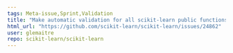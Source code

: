 ```yaml
---
tags: Meta-issue,Sprint,Validation
title: "Make automatic validation for all scikit-learn public functions"
html_url: "https://github.com/scikit-learn/scikit-learn/issues/24862"
user: glemaitre
repo: scikit-learn/scikit-learn
---
```



